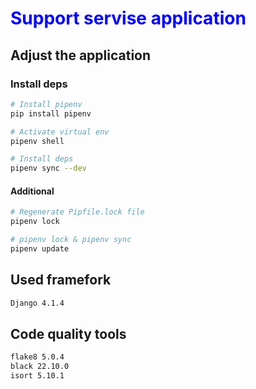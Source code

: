 # <span style='color:blue' >Support servise application</span>

## Adjust the application

### Install deps

```bash
# Install pipenv
pip install pipenv

# Activate virtual env
pipenv shell

# Install deps
pipenv sync --dev
```

#### Additional
```bash
# Regenerate Pipfile.lock file
pipenv lock

# pipenv lock & pipenv sync
pipenv update
```

## Used framefork

```bash
Django 4.1.4
```


## Code quality tools

```bash
flake8 5.0.4
black 22.10.0
isort 5.10.1
```